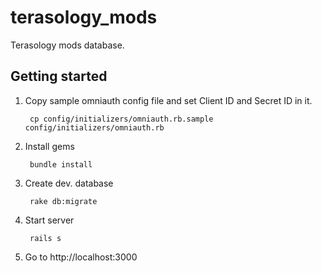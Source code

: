 terasology_mods
===============

Terasology mods database.

## Getting started

1. Copy sample omniauth config file and set Client ID and Secret ID in it.
       
        cp config/initializers/omniauth.rb.sample config/initializers/omniauth.rb

2. Install gems

        bundle install

3. Create dev. database

        rake db:migrate

4. Start server

        rails s
    
5. Go to http://localhost:3000
